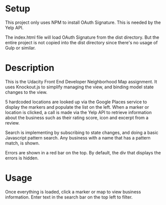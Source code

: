 # Setup
This project only uses NPM to install OAuth Signature.  This is needed by the Yelp API.

The index.html file will load OAuth Signature from the dist directory.  But the entire project is not copied into the dist directory since there's no usage of Gulp or similar.

# Description
This is the Udacity Front End Developer Neighborhood Map assignment.  It uses Knockout.js to simplify managing the view, and binding model state changes to the view.

5 hardcoded locations are looked up via the Google Places service to display the markers and populate the list on the left.  When a marker or location is clicked, a call is made via the Yelp API to retrieve information about the business such as their rating score, icon and excerpt from a review.

Search is implementing by subscribing to state changes, and doing a basic Javascript pattern search.  Any business with a name that has a pattern match, is shown.

Errors are shown in a red bar on the top.  By default, the div that displays the errors is hidden.

# Usage
Once everything is loaded, click a marker or map to view business information.  Enter text in the search bar on the top left to filter.
